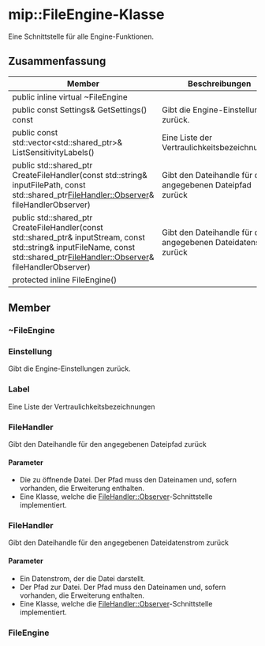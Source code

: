 # <a name="class-mipfileengine"></a>mip::FileEngine-Klasse 
Eine Schnittstelle für alle Engine-Funktionen.
  
## <a name="summary"></a>Zusammenfassung
 Member                        | Beschreibungen                                
--------------------------------|---------------------------------------------
public inline virtual ~FileEngine  |  
public const Settings& GetSettings() const  |  Gibt die Engine-Einstellungen zurück.
public const std::vector<std::shared_ptr<Label>>& ListSensitivityLabels()  |  Eine Liste der Vertraulichkeitsbezeichnungen
public std::shared_ptr<FileHandler> CreateFileHandler(const std::string& inputFilePath, const std::shared_ptr<FileHandler::Observer>& fileHandlerObserver)  |  Gibt den Dateihandle für den angegebenen Dateipfad zurück
public std::shared_ptr<FileHandler> CreateFileHandler(const std::shared_ptr<Stream>& inputStream, const std::string& inputFileName, const std::shared_ptr<FileHandler::Observer>& fileHandlerObserver)  |  Gibt den Dateihandle für den angegebenen Dateidatenstrom zurück
protected inline FileEngine()  |  
  
## <a name="members"></a>Member
  
### <a name="fileengine"></a>~FileEngine
  
### <a name="settings"></a>Einstellung
Gibt die Engine-Einstellungen zurück.
  
### <a name="label"></a>Label
Eine Liste der Vertraulichkeitsbezeichnungen
  
### <a name="filehandler"></a>FileHandler
Gibt den Dateihandle für den angegebenen Dateipfad zurück
  
#### <a name="parameters"></a>Parameter
* Die zu öffnende Datei. Der Pfad muss den Dateinamen und, sofern vorhanden, die Erweiterung enthalten. 
* Eine Klasse, welche die [FileHandler::Observer](#classmip_1_1_file_handler_1_1_observer)-Schnittstelle implementiert.
  
### <a name="filehandler"></a>FileHandler
Gibt den Dateihandle für den angegebenen Dateidatenstrom zurück
  
#### <a name="parameters"></a>Parameter
* Ein Datenstrom, der die Datei darstellt. 
* Der Pfad zur Datei. Der Pfad muss den Dateinamen und, sofern vorhanden, die Erweiterung enthalten. 
* Eine Klasse, welche die [FileHandler::Observer](#classmip_1_1_file_handler_1_1_observer)-Schnittstelle implementiert.
  
### <a name="fileengine"></a>FileEngine